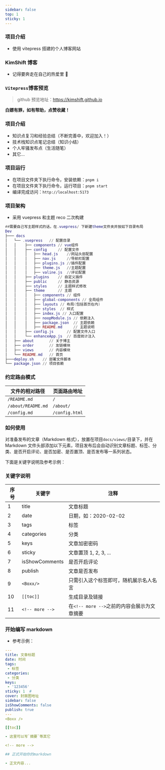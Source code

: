 ```yaml
---
sidebar: false
top: 1
sticky: 1
---
```


### 项目介绍

- 使用 vitepress 搭建的个人博客网站

### KimShift 博客

- 记得要奔走在自己的热爱里 🌹

### `Vitepress`博客预览

> github 预览地址：https://kimshift.github.io

**白嫖有罪，如有帮助，点赞收藏！**

### 项目介绍

- 知识点复习和经验总结（不断完善中，欢迎加入！）
- 技术栈知识点笔记总结（知识小结）
- 个人牢骚发布点（生活随笔）
- 其它...

### 项目运行

- 在项目文件夹下执行命令，安装依赖：`pnpm i`
- 在项目文件夹下执行命令，运行项目：`pnpm start`
- 编译完成访问：`http://localhost:5173`

### 项目架构

- 采用 vuepress 和主题 reco 二次构建

```lua
##需要自己写主题样式的话，在.vuepress/ 下新建theme文件夹并按如下目录布局
Dev
├─── docs
│   └── .vuepress   // 配置目录
│   │    ├── components // vue组件
│   │    ├── config     // 配置文件
│   │    │   ├── head.js    //网站头部配置
│   │    │   ├── nav.js     //导航栏配置
│   │    │   ├── plugins.js //插件配置
│   │    │   ├── theme.js   //主题配置
│   │    │   ├── valine.js  //评论配置
│   │    ├── plugins    // 自定义插件
│   │    ├── public     // 静态资源
│   │    ├── styles     // 主题样式修改
│   │    ├── theme      // 主题
│   │    │   ├── components // 组件
│   │    │   ├── global-components // 全局组件
│   │    │   ├── layouts // 布局(包括首页在内)
│   │    │   ├── styles  // 样式
│   │    │   ├── index.js // 入口配置
│   │    │   ├── noopModule.js // 依赖注入
│   │    │   ├── package.json  // 主题依赖
│   │    │   ├── README.md     // 主题说明
│   │    ├── config.js      // 配置文件入口
│   │    └── enhanceApp.js  // 百度统计注入
│   ├── about       // 关于博主
│   ├── order       // 友链模块
│   ├── views       // 内容模块
│   └── README.md   // 首页
├───deploy.sh    // 部署文件脚本
└── package.json // 项目依赖
```

### 约定路由模式

| 文件的相对路径     | 页面路由地址   |
| ------------------ | -------------- |
| `/README.md`       | `/`            |
| `/about/README.md` | `/about/`      |
| `/config.md`       | `/config.html` |

### 如何使用

对准备发布的文章（Markdown 格式），放置在项目`docs/views/`目录下，并在 Markdown 文件头部添加以下元素，项目发布后会自动识别文章标题、标签、分类、是否开启评论、是否加密、是否置顶、是否发布等一系列状态。

下面是关键字说明及参考示例：

### 关键字说明

| 序号 | 关键字          | 注释                                        |
| ---- | --------------- | ------------------------------------------- |
| 1    | title           | 文章标题                                    |
| 2    | date            | 日期，如：2020-02-02                        |
| 3    | tags            | 标签                                        |
| 4    | categories      | 分类                                        |
| 5    | keys            | 文章加密密码                                |
| 6    | sticky          | 文章置顶 1, 2, 3, ...                       |
| 7    | isShowComments  | 是否开启评论                                |
| 8    | publish         | 文章是否发布                                |
| 9    | `<Boxx/>`       | 只需引入这个标签即可，随机展示名人名言      |
| 10   | `[[toc]]`       | 生成目录及链接                              |
| 11   | `<!-- more -->` | 在`<!-- more -->`之前的内容会展示为文章摘要 |

### 开始编写 markdown

- 参考示例：

```yaml
---
title: 文章标题
date: 时间
tags:
 - 标签
categories:
 - 分类
keys:
 - '123456'
sticky: 1  #
cover: 封面图地址
sidebar: false
isShowComments: false
publish: true
---
<Boxx />

[[toc]]

- 这里可以写`摘要`等其它

<!-- more -->

## 正式开始你的markdown

- 正文内容...
```
